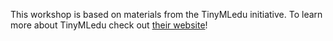 This workshop is based on materials from the TinyMLedu initiative. To learn more about TinyMLedu check out [their website](https://tinymledu.org)!